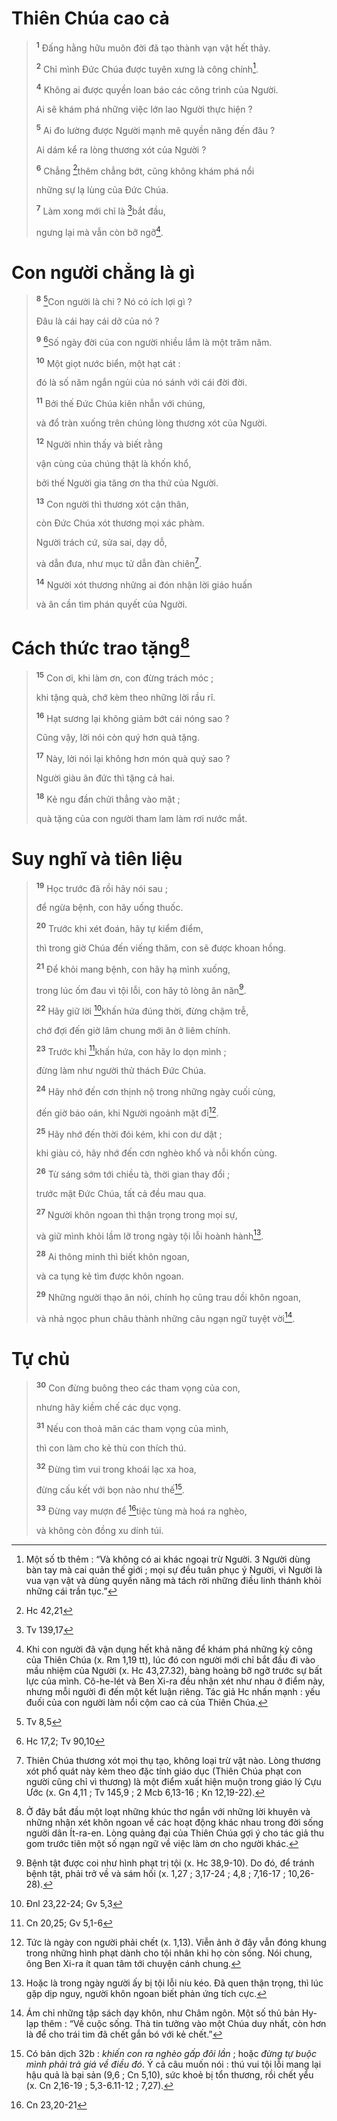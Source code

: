 # Thiên Chúa cao cả

> <sup><b>1</b></sup> Đấng hằng hữu muôn đời đã tạo thành vạn vật hết thảy.
>
> <sup><b>2</b></sup> Chỉ mình Đức Chúa được tuyên xưng là công chính[^1-85e60f86-8615-42b9-84ba-7d9f3a8bf46c].
>
> <sup><b>4</b></sup> Không ai được quyền loan báo các công trình của Người.
>
> Ai sẽ khám phá những việc lớn lao Người thực hiện ?
>
> <sup><b>5</b></sup> Ai đo lường được Người mạnh mẽ quyền năng đến đâu ?
>
> Ai dám kể ra lòng thương xót của Người ?
>
> <sup><b>6</b></sup> Chẳng [^1@-85e60f86-8615-42b9-84ba-7d9f3a8bf46c]thêm chẳng bớt, cũng không khám phá nổi
>
> những sự lạ lùng của Đức Chúa.
>
> <sup><b>7</b></sup> Làm xong mới chỉ là [^2@-85e60f86-8615-42b9-84ba-7d9f3a8bf46c]bắt đầu,
>
> ngưng lại mà vẫn còn bỡ ngỡ[^2-85e60f86-8615-42b9-84ba-7d9f3a8bf46c].

# Con người chẳng là gì

> <sup><b>8</b></sup> [^3@-85e60f86-8615-42b9-84ba-7d9f3a8bf46c]Con người là chi ? Nó có ích lợi gì ?
>
> Đâu là cái hay cái dở của nó ?
>
> <sup><b>9</b></sup> [^4@-85e60f86-8615-42b9-84ba-7d9f3a8bf46c]Số ngày đời của con người nhiều lắm là một trăm năm.
>
> <sup><b>10</b></sup> Một giọt nước biển, một hạt cát :
>
> đó là số năm ngắn ngủi của nó sánh với cái đời đời.
>
> <sup><b>11</b></sup> Bởi thế Đức Chúa kiên nhẫn với chúng,
>
> và đổ tràn xuống trên chúng lòng thương xót của Người.
>
> <sup><b>12</b></sup> Người nhìn thấy và biết rằng
>
> vận cùng của chúng thật là khốn khổ,
>
> bởi thế Người gia tăng ơn tha thứ của Người.
>
> <sup><b>13</b></sup> Con người thì thương xót cận thân,
>
> còn Đức Chúa xót thương mọi xác phàm.
>
> Người trách cứ, sửa sai, dạy dỗ,
>
> và dẫn đưa, như mục tử dẫn đàn chiên[^3-85e60f86-8615-42b9-84ba-7d9f3a8bf46c].
>
> <sup><b>14</b></sup> Người xót thương những ai đón nhận lời giáo huấn
>
> và ân cần tìm phán quyết của Người.

# Cách thức trao tặng[^4-85e60f86-8615-42b9-84ba-7d9f3a8bf46c]

> <sup><b>15</b></sup> Con ơi, khi làm ơn, con đừng trách móc ;
>
> khi tặng quà, chớ kèm theo những lời rầu rĩ.
>
> <sup><b>16</b></sup> Hạt sương lại không giảm bớt cái nóng sao ?
>
> Cũng vậy, lời nói còn quý hơn quà tặng.
>
> <sup><b>17</b></sup> Này, lời nói lại không hơn món quà quý sao ?
>
> Người giàu ân đức thì tặng cả hai.
>
> <sup><b>18</b></sup> Kẻ ngu đần chửi thẳng vào mặt ;
>
> quà tặng của con người tham lam làm rơi nước mắt.

# Suy nghĩ và tiên liệu

> <sup><b>19</b></sup> Học trước đã rồi hãy nói sau ;
>
> để ngừa bệnh, con hãy uống thuốc.
>
> <sup><b>20</b></sup> Trước khi xét đoán, hãy tự kiểm điểm,
>
> thì trong giờ Chúa đến viếng thăm, con sẽ được khoan hồng.
>
> <sup><b>21</b></sup> Để khỏi mang bệnh, con hãy hạ mình xuống,
>
> trong lúc ốm đau vì tội lỗi, con hãy tỏ lòng ăn năn[^5-85e60f86-8615-42b9-84ba-7d9f3a8bf46c].
>
> <sup><b>22</b></sup> Hãy giữ lời [^5@-85e60f86-8615-42b9-84ba-7d9f3a8bf46c]khấn hứa đúng thời, đừng chậm trễ,
>
> chớ đợi đến giờ lâm chung mới ăn ở liêm chính.
>
> <sup><b>23</b></sup> Trước khi [^6@-85e60f86-8615-42b9-84ba-7d9f3a8bf46c]khấn hứa, con hãy lo dọn mình ;
>
> đừng làm như người thử thách Đức Chúa.
>
> <sup><b>24</b></sup> Hãy nhớ đến cơn thịnh nộ trong những ngày cuối cùng,
>
> đến giờ báo oán, khi Người ngoảnh mặt đi[^6-85e60f86-8615-42b9-84ba-7d9f3a8bf46c].
>
> <sup><b>25</b></sup> Hãy nhớ đến thời đói kém, khi con dư dật ;
>
> khi giàu có, hãy nhớ đến cơn nghèo khổ và nỗi khốn cùng.
>
> <sup><b>26</b></sup> Từ sáng sớm tới chiều tà, thời gian thay đổi ;
>
> trước mặt Đức Chúa, tất cả đều mau qua.
>
> <sup><b>27</b></sup> Người khôn ngoan thì thận trọng trong mọi sự,
>
> và giữ mình khỏi lầm lỡ trong ngày tội lỗi hoành hành[^7-85e60f86-8615-42b9-84ba-7d9f3a8bf46c].
>
> <sup><b>28</b></sup> Ai thông minh thì biết khôn ngoan,
>
> và ca tụng kẻ tìm được khôn ngoan.
>
> <sup><b>29</b></sup> Những người thạo ăn nói, chính họ cũng trau dồi khôn ngoan,
>
> và nhả ngọc phun châu thành những câu ngạn ngữ tuyệt vời[^8-85e60f86-8615-42b9-84ba-7d9f3a8bf46c].

# Tự chủ

> <sup><b>30</b></sup> Con đừng buông theo các tham vọng của con,
>
> nhưng hãy kiềm chế các dục vọng.
>
> <sup><b>31</b></sup> Nếu con thoả mãn các tham vọng của mình,
>
> thì con làm cho kẻ thù con thích thú.
>
> <sup><b>32</b></sup> Đừng tìm vui trong khoái lạc xa hoa,
>
> đừng cấu kết với bọn nào như thế[^9-85e60f86-8615-42b9-84ba-7d9f3a8bf46c].
>
> <sup><b>33</b></sup> Đừng vay mượn để [^7@-85e60f86-8615-42b9-84ba-7d9f3a8bf46c]tiệc tùng mà hoá ra nghèo,
>
> và không còn đồng xu dính túi.

[^1-85e60f86-8615-42b9-84ba-7d9f3a8bf46c]: Một số tb thêm : “Và không có ai khác ngoại trừ Người. 3 Người dùng bàn tay mà cai quản thế giới ; mọi sự đều tuân phục ý Người, vì Người là vua vạn vật và dùng quyền năng mà tách rời những điều linh thánh khỏi những cái trần tục.”

[^2-85e60f86-8615-42b9-84ba-7d9f3a8bf46c]: Khi con người đã vận dụng hết khả năng để khám phá những kỳ công của Thiên Chúa (x. Rm 1,19 tt), lúc đó con người mới chỉ bắt đầu đi vào mầu nhiệm của Người (x. Hc 43,27.32), bàng hoàng bỡ ngỡ trước sự bất lực của mình. Cô-he-lét và Ben Xi-ra đều nhận xét như nhau ở điểm này, nhưng mỗi người đi đến một kết luận riêng. Tác giả Hc nhấn mạnh : yếu đuối của con người làm nổi cộm cao cả của Thiên Chúa.

[^3-85e60f86-8615-42b9-84ba-7d9f3a8bf46c]: Thiên Chúa thương xót mọi thụ tạo, không loại trừ vật nào. Lòng thương xót phổ quát này kèm theo đặc tính giáo dục (Thiên Chúa phạt con người cũng chỉ vì thương) là một điểm xuất hiện muộn trong giáo lý Cựu Ước (x. Gn 4,11 ; Tv 145,9 ; 2 Mcb 6,13-16 ; Kn 12,19-22).

[^4-85e60f86-8615-42b9-84ba-7d9f3a8bf46c]: Ở đây bắt đầu một loạt những khúc thơ ngắn với những lời khuyên và những nhận xét khôn ngoan về các hoạt động khác nhau trong đời sống người dân Ít-ra-en. Lòng quảng đại của Thiên Chúa gợi ý cho tác giả thu gom trước tiên một số ngạn ngữ về việc làm ơn cho người khác.

[^5-85e60f86-8615-42b9-84ba-7d9f3a8bf46c]: Bệnh tật được coi như hình phạt trị tội (x. Hc 38,9-10). Do đó, để tránh bệnh tật, phải trở về và sám hối (x. 1,27 ; 3,17-24 ; 4,8 ; 7,16-17 ; 10,26-28).

[^6-85e60f86-8615-42b9-84ba-7d9f3a8bf46c]: Tức là ngày con người phải chết (x. 1,13). Viễn ảnh ở đây vẫn đóng khung trong những hình phạt dành cho tội nhân khi họ còn sống. Nói chung, ông Ben Xi-ra ít quan tâm tới chuyện cánh chung.

[^7-85e60f86-8615-42b9-84ba-7d9f3a8bf46c]: Hoặc là trong ngày người ấy bị tội lỗi níu kéo. Đã quen thận trọng, thì lúc gặp dịp nguy, người khôn ngoan biết phản ứng tích cực.

[^8-85e60f86-8615-42b9-84ba-7d9f3a8bf46c]: Ám chỉ những tập sách dạy khôn, như Châm ngôn. Một số thủ bản Hy-lạp thêm : “Về cuộc sống. Thà tin tưởng vào một Chúa duy nhất, còn hơn là để cho trái tim đã chết gắn bó với kẻ chết.”

[^9-85e60f86-8615-42b9-84ba-7d9f3a8bf46c]: Có bản dịch 32b : _khiến con ra nghèo gấp đôi lần_ ; hoặc _đừng tự buộc mình phải trả giá về điều đó_. Ý cả câu muốn nói : thú vui tội lỗi mang lại hậu quả là bại sản (9,6 ; Cn 5,10), sức khoẻ bị tổn thương, rồi chết yểu (x. Cn 2,16-19 ; 5,3-6.11-12 ; 7,27).

[^1@-85e60f86-8615-42b9-84ba-7d9f3a8bf46c]: Hc 42,21

[^2@-85e60f86-8615-42b9-84ba-7d9f3a8bf46c]: Tv 139,17

[^3@-85e60f86-8615-42b9-84ba-7d9f3a8bf46c]: Tv 8,5

[^4@-85e60f86-8615-42b9-84ba-7d9f3a8bf46c]: Hc 17,2; Tv 90,10

[^5@-85e60f86-8615-42b9-84ba-7d9f3a8bf46c]: Đnl 23,22-24; Gv 5,3

[^6@-85e60f86-8615-42b9-84ba-7d9f3a8bf46c]: Cn 20,25; Gv 5,1-6

[^7@-85e60f86-8615-42b9-84ba-7d9f3a8bf46c]: Cn 23,20-21
